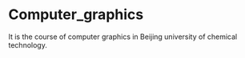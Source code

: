 # Computer_graphics
It is the course of computer graphics in Beijing university of chemical technology. 
